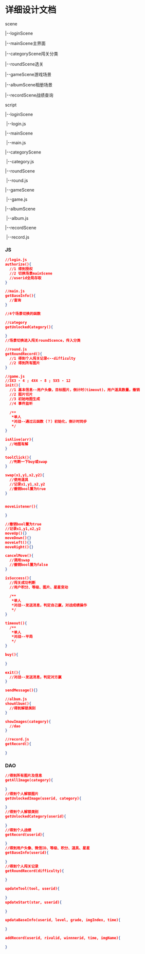 # 详细设计文档

scene

|--loginScene

|--mainScene主界面

|--categoryScene闯关分类

|--roundScene选关

|--gameScene游戏场景

|--albumScene相册场景

|--recordScene战绩查询



script

|--loginScene

​	|--login.js

|--mainScene

​	|--main.js

|--categoryScene

​	|--category.js

|--roundScene

​	|--round.js

|--gameScene

​	|--game.js

|--albumScene

​	|--album.js

|--recordScene

​	|--record.js

### JS

```json
//login.js
authorize(){
  //1 得到授权
  //2 切换场景mainScene
  //userid全局存取
}

```

```json
//main.js
getBaseInfo(){
  //查询
}

//4个场景切换的函数
```

```json
//category
getUnlockedCategory(){
  
}
//场景切换进入闯关roundScence，传入分类
```

```json
//round.js
getRoundRecord(){
  //1 得到个人闯关记录<--difficulty
  //2 得到所有图片
}
```

```json
//game.js
//3X3 - 4 ; 4X4 - 8 ; 5X5 - 12
init(){
  //1 基本信息--用户头像，目标图片，倒计时(timeout)，用户道具数量，撤销
  //2 图片切片
  //3 初始地图生成
  //4 事件监听
  
  /**
   *单人
   *对战--通过云函数（？）初始化，倒计时同步
   */
}

isAlive(arr){
  //地图有解
}

toolClick(){
  //判断一下buy或swap
}

swap(x1,y1,x2,y2){
  //使用道具
  //记录x1,y1,x2,y2
  //撤销bool置为true
}


moveListener(){
  
}

//撤销bool置为true
//记录x1,y1,x2,y2
moveUp(){}
moveDown(){}
moveLeft(){}
moveRight(){}

cancelMove(){
  //调用swap
  //撤销bool置为false
}

isSuccess(){
  //闯关成功判断
  //用户积分、等级、图片、星星变动
  
  /**
   *单人
   *对战--发送消息，判定自己赢，对战成绩操作
   */
}

timeout(){
  /**
   *单人
   *对战--平局	
   */
}

buy(){
  
}

exit(){
  //对战--发送消息，判定对方赢
}

sendMessage(){}

```
```json
//album.js
showAlbum(){
  //得到解锁类别
}

showImages(category){
  //dao
}

```

```json
//record.js
getRecord(){
  
}
```

### DAO

```json
//得到所有图片及信息
getAllImage(category){
  
}
//得到个人解锁图片
getUnlockedImage(userid, category){
  
}
//得到个人解锁类别
getUnlockedCategory(userid){
  
}
//得到个人战绩
getRecord(userid){
  
}
//得到用户头像、微信ID、等级、积分、道具、星星
getBaseInfo(userid){
  
}
//得到个人闯关记录
getRoundRecord(difficulty){
  
}

updateTool(tool, userid){
  
}
updateStart(star, userid){
  
}

updataBaseInfo(userid, level, grade, imgIndex, time){
  
}

addRecord(userid, rivalid, winnnerid, time, imgName){
  
}

```

